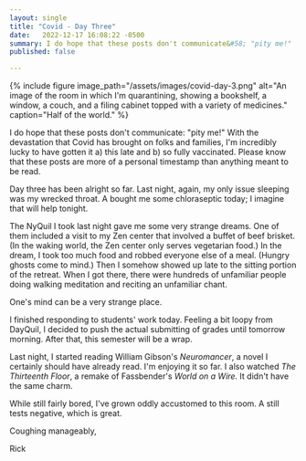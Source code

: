 ```yaml
---
layout: single
title: "Covid - Day Three"
date:   2022-12-17 16:08:22 -0500
summary: I do hope that these posts don't communicate&#58; "pity me!"
published: false

---
```


{% include figure image_path="/assets/images/covid-day-3.png" alt="An image of the room in which I'm quarantining, showing a bookshelf, a window, a couch, and a filing cabinet topped with a variety of medicines." caption="Half of the world." %}

I do hope that these posts don't communicate: "pity me!" With the devastation that Covid has brought on folks and families, I'm incredibly lucky to have gotten it a) this late and b) so fully vaccinated. Please know that these posts are more of a personal timestamp than anything meant to be read.

Day three has been alright so far. Last night, again, my only issue sleeping was my wrecked throat. A bought me some chloraseptic today; I imagine that will help tonight.

The NyQuil I took last night gave me some very strange dreams. One of them included a visit to my Zen center that involved a buffet of beef brisket. (In the waking world, the Zen center only serves vegetarian food.) In the dream, I took too much food and robbed everyone else of a meal. (Hungry ghosts come to mind.) Then I somehow showed up late to the sitting portion of the retreat. When I got there, there were hundreds of unfamiliar people doing walking meditation and reciting an unfamiliar chant.

One's mind can be a very strange place.

I finished responding to students' work today. Feeling a bit loopy from DayQuil, I decided to push the actual submitting of grades until tomorrow morning. After that, this semester will be a wrap.

Last night, I started reading William Gibson's *Neuromancer*, a novel I certainly should have already read. I'm enjoying it so far. I also watched *The Thirteenth Floor*, a remake of Fassbender's *World on a Wire.* It didn't have the same charm.

While still fairly bored, I've grown oddly accustomed to this room. A still tests negative, which is great.

Coughing manageably,

Rick

